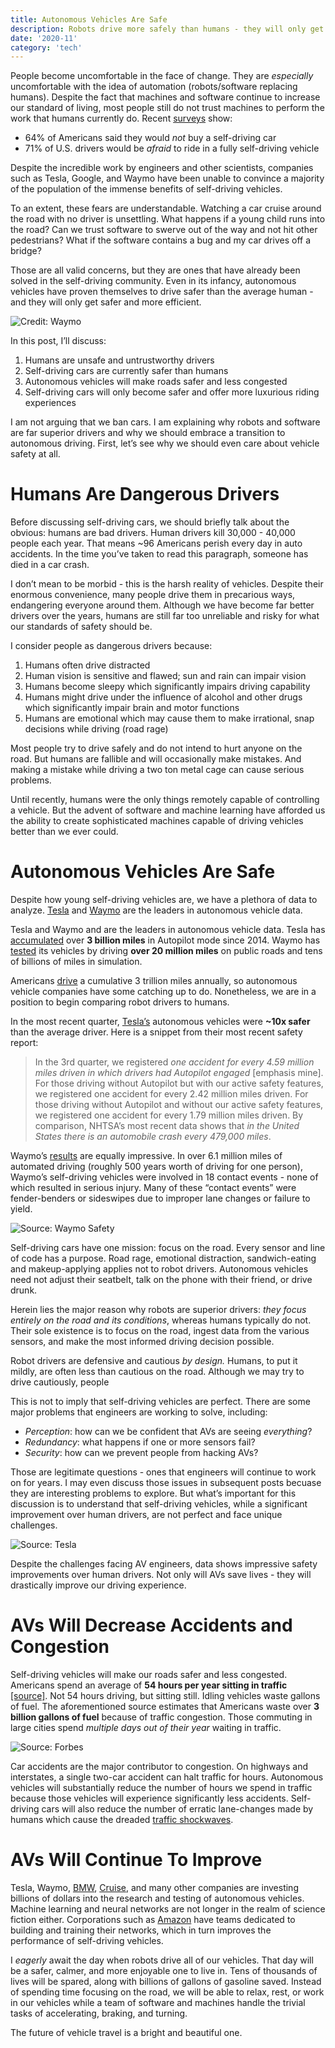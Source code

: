 ```yaml
---
title: Autonomous Vehicles Are Safe
description: Robots drive more safely than humans - they will only get better
date: '2020-11'
category: 'tech'
---
```


People become uncomfortable in the face of change. They are _especially_ uncomfortable with the idea of automation (robots/software replacing humans). Despite the fact that machines and software continue to increase our standard of living, most people still do not trust machines to perform the work that humans currently do. Recent [surveys](https://saferoads.org/wp-content/uploads/2020/01/AV-Public-Opinion-Polls-7-22-19.pdf) show:

- 64% of Americans said they would _not_ buy a self-driving car
- 71% of U.S. drivers would be _afraid_ to ride in a fully self-driving vehicle

Despite the incredible work by engineers and other scientists, companies such as Tesla, Google, and Waymo have been unable to convince a majority of the population of the immense benefits of self-driving vehicles.

To an extent, these fears are understandable. Watching a car cruise around the road with no driver is unsettling. What happens if a young child runs into the road? Can we trust software to swerve out of the way and not hit other pedestrians? What if the software contains a bug and my car drives off a bridge?

Those are all valid concerns, but they are ones that have already been solved in the self-driving community. Even in its infancy, autonomous vehicles have proven themselves to drive safer than the average human  - and they will only get safer and more efficient.

![Credit: Waymo](./waymo.png)

In this post, I’ll discuss:

1. Humans are unsafe and untrustworthy drivers
2. Self-driving cars are currently safer than humans
3. Autonomous vehicles will make roads safer and less congested
4. Self-driving cars will only become safer and offer more luxurious riding experiences

I am not arguing that we ban cars. I am explaining why robots and software are far superior drivers and why we should embrace a transition to autonomous driving. First, let’s see why we should even care about vehicle safety at all.

# Humans Are Dangerous Drivers

Before discussing self-driving cars, we should briefly talk about the obvious: humans are bad drivers. Human drivers kill 30,000 - 40,000 people each year. That means ~96 Americans perish every day in auto accidents. In the time you’ve taken to read this paragraph, someone has died in a car crash.

I don’t mean to be morbid - this is the harsh reality of vehicles. Despite their enormous convenience, many people drive them in precarious ways, endangering everyone around them. Although we have become far better drivers over the years, humans are still far too unreliable and risky for what our standards of safety should be.

I consider people as dangerous drivers because:


1. Humans often drive distracted
2. Human vision is sensitive and flawed; sun and rain can impair vision
3. Humans become sleepy which significantly impairs driving capability
4. Humans might drive under the influence of alcohol and other drugs which significantly impair brain and motor functions
4. Humans are emotional which may cause them to make irrational, snap decisions while driving (road rage)

Most people try to drive safely and do not intend to hurt anyone on the road. But humans are fallible and will occasionally make mistakes. And making a mistake while driving a two ton metal cage can cause serious problems.

Until recently, humans were the only things remotely capable of controlling a vehicle. But the advent of software and machine learning have afforded us the ability to create sophisticated machines capable of driving vehicles better than we ever could.

# Autonomous Vehicles Are Safe

Despite how young self-driving vehicles are, we have a plethora of data to analyze. [Tesla](https://www.tesla.com/VehicleSafetyReport#:~:text=had%20Autopilot%20engaged.-,For%20those%20driving%20without%20Autopilot%20but%20with%20our%20active%20safety,every%201.26%20million%20miles%20driven.) and [Waymo](https://waymo.com/safety/) are the leaders 
in autonomous vehicle data.

Tesla and Waymo and are the leaders in autonomous vehicle data. Tesla has [accumulated](https://electrek.co/2020/04/22/tesla-autopilot-data-3-billion-miles/) over **3 billion miles** in Autopilot mode since 2014. Waymo has [tested](https://www.cnet.com/news/waymo-driverless-cars-have-driven-20-million-miles-on-public-roads/) its vehicles by driving **over 20 million miles** on public roads and tens of billions of miles in simulation. 

Americans [drive](https://www.rand.org/content/dam/rand/pubs/research_reports/RR1400/RR1478/RAND_RR1478.pdf) a cumulative 3 trillion miles annually, so autonomous vehicle companies have some catching up to do. Nonetheless, we are in a position to begin comparing robot drivers to humans.

In the most recent quarter, [Tesla’s](https://www.tesla.com/VehicleSafetyReport) autonomous vehicles were **~10x safer** than the average driver. Here is a snippet from their most recent safety report:

> In the 3rd quarter, we registered _one accident for every 4.59 million miles driven in which drivers had Autopilot engaged_ [emphasis mine]. For those driving without
> Autopilot but with our active safety features, we registered one accident for every 2.42 million miles driven. For those driving without Autopilot and 
> without our active safety features, we registered one accident for every 1.79 million miles driven. By comparison, NHTSA’s most recent data shows that
> _in the United States there is an automobile crash every 479,000 miles_.

Waymo’s [results](https://storage.googleapis.com/sdc-prod/v1/safety-report/Waymo-Public-Road-Safety-Performance-Data.pdf) are equally impressive. In over 6.1 million miles of automated driving (roughly 500 years worth of driving for one person), Waymo’s self-driving vehicles were involved in 18 contact events - none of which resulted in serious injury. Many of these “contact events” were fender-benders or sideswipes due to improper lane changes or failure to yield.

![Source: Waymo Safety](./waymo-sensors.png)

Self-driving cars have one mission: focus on the road. Every sensor and line of code has a purpose. Road rage, emotional distraction, sandwich-eating and makeup-applying applies not to robot drivers. Autonomous vehicles need not adjust their seatbelt, talk on the phone with their friend, or drive drunk.

Herein lies the major reason why robots are superior drivers: _they focus entirely on the road and its conditions_, whereas humans typically do not. Their sole existence is to focus on the road, ingest data from the various sensors, and make the most informed driving decision possible.

Robot drivers are defensive and cautious _by design._ Humans, to put it mildly, are often less than cautious on the road. Although we may try to drive cautiously, people 

This is not to imply that self-driving vehicles are perfect. There are some major problems that engineers are working to solve, including:

- _Perception_: how can we be confident that AVs are seeing _everything_?
- _Redundancy_: what happens if one or more sensors fail?
- _Security_: how can we prevent people from hacking AVs?

Those are legitimate questions - ones that engineers will continue to work on for years. I may even discuss those issues in subsequent posts becuase they are interesting problems to explore. But what’s important for this discussion is to understand that self-driving vehicles, while a significant improvement over human drivers, are not perfect and face unique challenges.

![Source: Tesla](./tesla-autopilot.jpg)

Despite the challenges facing AV engineers, data shows impressive safety improvements over human drivers. Not only will AVs save lives - they will drastically improve our driving experience.


# AVs Will Decrease Accidents and Congestion

Self-driving vehicles will make our roads safer and less congested. Americans spend an average of **54 hours per year sitting in traffic** [[source]](https://static.tti.tamu.edu/tti.tamu.edu/documents/mobility-report-2019.pdf). Not 54 hours driving, but sitting still. Idling vehicles waste gallons of fuel. The aforementioned source estimates that Americans waste over **3 billion gallons of fuel** because of traffic congestion. Those commuting in large cities spend _multiple days out of their year_ waiting in traffic. 

![Source: Forbes](./forbes-congestion.jpg)

Car accidents are the major contributor to congestion. On highways and interstates, a single two-car accident can halt traffic for hours. Autonomous vehicles will substantially reduce the number of hours we spend in traffic because those vehicles will experience significantly less accidents. Self-driving cars will also reduce the number of erratic lane-changes made by humans which cause the dreaded [traffic shockwaves](https://en.wikipedia.org/wiki/Traffic_wave).

# AVs Will Continue To Improve

Tesla, Waymo, [BMW](https://www.bmw.com/en/automotive-life/autonomous-driving.html), [Cruise](https://www.getcruise.com/), and many other companies are investing billions of dollars into the research and testing of autonomous vehicles. Machine learning and neural networks are not longer in the realm of science fiction either. Corporations such as [Amazon](https://aws.amazon.com/machine-learning/) have teams dedicated to building and training their networks, which in turn improves the performance of self-driving vehicles.

I _eagerly_ await the day when robots drive all of our vehicles. That day will be a safer, calmer, and more enjoyable one to live in. Tens of thousands of lives will be spared, along with billions of gallons of gasoline saved. Instead of spending time focusing on the road, we will be able to relax, rest, or work in our vehicles while a team of software and machines handle the trivial tasks of accelerating, braking, and turning. 

The future of vehicle travel is a bright and beautiful one.
